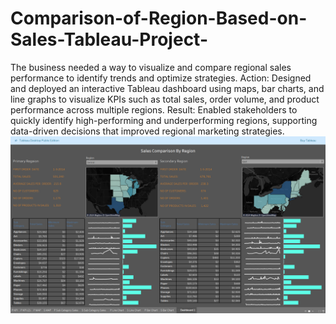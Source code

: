 # Comparison-of-Region-Based-on-Sales-Tableau-Project-
The business needed a way to visualize and compare regional sales performance to identify trends and optimize strategies.
       Action:
Designed and deployed an interactive Tableau dashboard using maps, bar charts, and line graphs to visualize KPIs such as total sales, order volume, and product performance across multiple regions.
       Result:
Enabled stakeholders to quickly identify high-performing and underperforming regions, supporting data-driven decisions that improved regional marketing strategies.
![image](https://github.com/VedPratapChauhan/Comparison-of-Region-Based-on-Sales-Tableau-Project-/blob/87c0b5bc91e1c418c34b6e6dd384b4913d6cfe51/2024-10-23%20(2).png)
